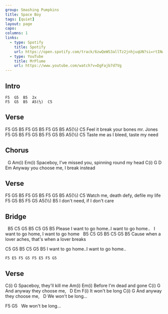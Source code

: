 ```yaml
---
group: Smashing Pumpkins
title: Space Boy
tags: [quiet]
layout: page
capo: 
columns: 1
links: 
  - type: Spotify
    title: Spotify
    url: https://open.spotify.com/track/6zwQeWS3allTz2jnhjuqUN?si=rtINwZ0KSYWDlH5foreQCA
  - type: YouTube
    title: MrPlume
    url: https://www.youtube.com/watch?v=DgFajb7d7Vg
---
```


## Intro

```
F5  G5  B5  2x
F5  G5  B5  A5(½)  C5
```

## Verse

F5 G5 B5   F5 G5 B5         F5 G5 B5 A5(½) C5
Feel it    break your bones mr. Jones
F5 G5 B5 F5 G5 B5    F5 G5 B5 A5(½) C5
Taste me as I bleed, taste my need

## Chorus

&nbsp;              G           Am(i)             Em(i)
Spaceboy, I've missed you, spinning round my head
C(i)       G            D        Em
Anyway you choose me, I break instead

## Verse

F5 G5 B5  F5 G5 B5    F5 G5 B5 A5(½) C5
Watch me, death defy, defile my life
F5 G5 B5      F5 G5 A5(½) B5
I don't need, if I don't care

## Bridge

&nbsp; B5     C5        G5    B5     C5        G5    B5
Please  I want to  go    home..I want to  go    home..
&nbsp;       I want to  go    home, I want to go home
&nbsp; B5     C5        G5    B5     C5        G5    B5
Cause when a lover aches,   that's when a lover breaks

 C5        G5    B5     C5        G5    B5
I want to  go    home..I want to  go    home..

```
F5 E5 F5 G5 F5 E5 F5 G5
```

## Verse

C(i)              G
Spaceboy, they'll kill me
Am(i)                   Em(i)
Before I'm dead and gone
C(i)            G
And anyway they choose me,
&nbsp;  D        Em  F(i)
It won't be long
C(i)            G
And anyway they choose me,
&nbsp;  D
We won't be long...

 F5                  G5
&nbsp;                         We won't be long...

